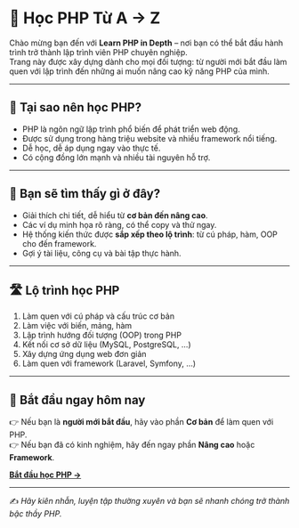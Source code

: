 # 📘 Học PHP Từ A → Z

Chào mừng bạn đến với **Learn PHP in Depth** – nơi bạn có thể bắt đầu hành trình trở thành lập trình viên PHP chuyên nghiệp.  
Trang này được xây dựng dành cho mọi đối tượng: từ người mới bắt đầu làm quen với lập trình đến những ai muốn nâng cao kỹ năng PHP của mình.

---

## 🚀 Tại sao nên học PHP?

- PHP là ngôn ngữ lập trình phổ biến để phát triển web động.  
- Được sử dụng trong hàng triệu website và nhiều framework nổi tiếng.  
- Dễ học, dễ áp dụng ngay vào thực tế.  
- Có cộng đồng lớn mạnh và nhiều tài nguyên hỗ trợ.

---

## 🌟 Bạn sẽ tìm thấy gì ở đây?

- Giải thích chi tiết, dễ hiểu từ **cơ bản đến nâng cao**.  
- Các ví dụ minh họa rõ ràng, có thể copy và thử ngay.  
- Hệ thống kiến thức được **sắp xếp theo lộ trình**: từ cú pháp, hàm, OOP cho đến framework.  
- Gợi ý tài liệu, công cụ và bài tập thực hành.

---

## 🛣️ Lộ trình học PHP

1. Làm quen với cú pháp và cấu trúc cơ bản  
2. Làm việc với biến, mảng, hàm  
3. Lập trình hướng đối tượng (OOP) trong PHP  
4. Kết nối cơ sở dữ liệu (MySQL, PostgreSQL, …)  
5. Xây dựng ứng dụng web đơn giản  
6. Làm quen với framework (Laravel, Symfony, …)

---

## 🎯 Bắt đầu ngay hôm nay

👉 Nếu bạn là **người mới bắt đầu**, hãy vào phần **Cơ bản** để làm quen với PHP.  
👉 Nếu bạn đã có kinh nghiệm, hãy đến ngay phần **Nâng cao** hoặc **Framework**.

[**Bắt đầu học PHP →**](/documents/intro)

---

✍️ *Hãy kiên nhẫn, luyện tập thường xuyên và bạn sẽ nhanh chóng trở thành bậc thầy PHP.*
